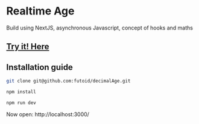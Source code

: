 # Realtime Age
Build using NextJS, asynchronous Javascript, concept of hooks and maths  
## [Try it! Here](https://realtimeage.vercel.app/)

## Installation guide

```bash
git clone git@github.com:futoid/decimalAge.git

npm install

npm run dev
```
Now open: http://localhost:3000/

